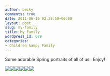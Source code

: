 ```yaml
---
author: becky
comments: true
date: 2011-06-16 02:39:50+00:00
layout: post
slug: my-family
title: My Family
wordpress_id: 679
categories:
- Children &amp; Family
---
```


Some adorable Spring portraits of all of us.  Enjoy!




[![](http://beta.beckyjenson.com/wp-content/uploads/2011/06/blog-April11-00011.jpg)](http://beta.beckyjenson.com/wp-content/uploads/2011/06/blog-April11-00011.jpg)[![](http://beta.beckyjenson.com/wp-content/uploads/2011/06/blog-April11-00021.jpg)](http://beta.beckyjenson.com/wp-content/uploads/2011/06/blog-April11-00021.jpg)[![](http://beta.beckyjenson.com/wp-content/uploads/2011/06/blog-April11-00041.jpg)](http://beta.beckyjenson.com/wp-content/uploads/2011/06/blog-April11-00041.jpg)[![](http://beta.beckyjenson.com/wp-content/uploads/2011/06/blog-April11-00051.jpg)](http://beta.beckyjenson.com/wp-content/uploads/2011/06/blog-April11-00051.jpg)[![](http://beta.beckyjenson.com/wp-content/uploads/2011/06/blog-April11-00031.jpg)](http://beta.beckyjenson.com/wp-content/uploads/2011/06/blog-April11-00031.jpg)[![](http://beta.beckyjenson.com/wp-content/uploads/2011/06/blog-April11-00061.jpg)](http://beta.beckyjenson.com/wp-content/uploads/2011/06/blog-April11-00061.jpg)
